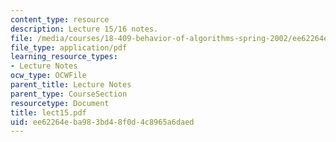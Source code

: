 ```yaml
---
content_type: resource
description: Lecture 15/16 notes.
file: /media/courses/18-409-behavior-of-algorithms-spring-2002/ee62264eba983bd48f0d4c8965a6daed_lect15.pdf
file_type: application/pdf
learning_resource_types:
- Lecture Notes
ocw_type: OCWFile
parent_title: Lecture Notes
parent_type: CourseSection
resourcetype: Document
title: lect15.pdf
uid: ee62264e-ba98-3bd4-8f0d-4c8965a6daed
---
```

